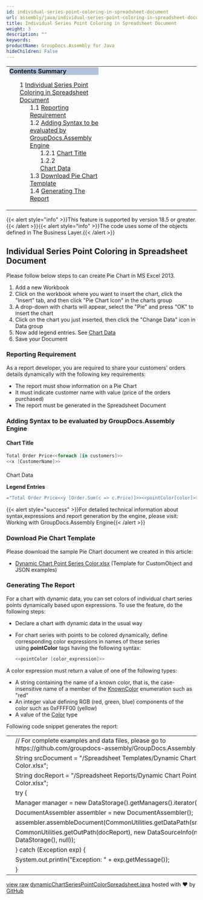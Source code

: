 ```yaml
---
id: individual-series-point-coloring-in-spreadsheet-document
url: assembly/java/individual-series-point-coloring-in-spreadsheet-document
title: Individual Series Point Coloring in Spreadsheet Document
weight: 3
description: ""
keywords: 
productName: GroupDocs.Assembly for Java
hideChildren: False
---
```

<table class="sectionMacro" border="0" cellpadding="5" cellspacing="0" width="100%"><tbody><tr><td valign="top" width="50%"><div class="panel" style="border-top-width: 1px; border-right-width: 1px; border-bottom-width: 1px; border-left-width: 1px;"><div class="panelHeader" style="border-bottom-width: 1px; background-color: rgb(176, 196, 222);"><b>Contents Summary</b></div><div class="panelContent"><style type="text/css">div.rbtoc1593026733287 { padding-top: 0px; padding-right: 0px; padding-bottom: 0px; padding-left: 0px; }div.rbtoc1593026733287 ul { list-style-type: none; list-style-image: none; margin-left: 0px; }div.rbtoc1593026733287 li { margin-left: 0px; padding-left: 0px; }</style><div class="toc rbtoc1593026733287"><ul class="toc-indentation"><li><span class="TOCOutline">1</span> <a href="#IndividualSeriesPointColoringinSpreadsheetDocument-IndividualSeriesPointColoringinSpreadsheetDocument">Individual Series Point Coloring in Spreadsheet Document</a><ul class="toc-indentation"><li><span class="TOCOutline">1.1</span> <a href="#IndividualSeriesPointColoringinSpreadsheetDocument-ReportingRequirement">Reporting Requirement</a></li><li><span class="TOCOutline">1.2</span> <a href="#IndividualSeriesPointColoringinSpreadsheetDocument-AddingSyntaxtobeevaluatedbyGroupDocs.AssemblyEngine">Adding Syntax to be evaluated by GroupDocs.Assembly Engine</a><ul class="toc-indentation"><li><span class="TOCOutline">1.2.1</span> <a href="#IndividualSeriesPointColoringinSpreadsheetDocument-ChartTitle">Chart Title</a></li><li><span class="TOCOutline">1.2.2</span><a href="#IndividualSeriesPointColoringinSpreadsheetDocument-ChartData"><br>Chart Data</a></li></ul></li><li><span class="TOCOutline">1.3</span> <a href="#IndividualSeriesPointColoringinSpreadsheetDocument-DownloadPieChartTemplate">Download Pie Chart Template</a></li><li><span class="TOCOutline">1.4</span> <a href="#IndividualSeriesPointColoringinSpreadsheetDocument-GeneratingTheReport">Generating The Report</a></li></ul></li></ul></div></div></div></td><td valign="top" width="15%">&nbsp;</td><td valign="top" width="35%">&nbsp;</td></tr></tbody></table>

{{< alert style="info" >}}This feature is supported by version 18.5 or greater.{{< /alert >}}{{< alert style="info" >}}The code uses some of the objects defined in The Business Layer.{{< /alert >}}

## Individual Series Point Coloring in Spreadsheet Document

Please follow below steps to can create Pie Chart in MS Excel 2013.

1.  Add a new Workbook
2.  Click on the workbook where you want to insert the chart, click the "Insert" tab, and then click "Pie Chart Icon" in the charts group
3.  A drop-down with charts will appear, select the "Pie" and press "OK" to insert the chart
4.  Click on the chart you just inserted, then click the "Change Data" icon in Data group
5.  Now add legend entries. See [Chart Data](https://docs.dynabic.com/display/assemblynet/Pie+Chart+in+Spreadsheet+Document#PieChartinSpreadsheetDocument-ChartData)
6.  Save your Document

### Reporting Requirement

As a report developer, you are required to share your customers' orders details dynamically with the following key requirements:

*   The report must show information on a Pie Chart
*   It must indicate customer name with value (price of the orders purchased)
*   The report must be generated in the Spreadsheet Document

### Adding Syntax to be evaluated by GroupDocs.Assembly Engine

#### Chart Title

```csharp
Total Order Price<<foreach [in customers]>>
<<x [CustomerName]>>

```

####   
Chart Data

**Legend Entries**

```csharp
="Total Order Price<<y [Order.Sum(c => c.Price)]>><<pointColor[color]>>"
```

{{< alert style="success" >}}For detailed technical information about syntax,expressions and report generation by the engine, please visit: Working with GroupDocs.Assembly Engine{{< /alert >}}

### Download Pie Chart Template

Please download the sample Pie Chart document we created in this article:

*   [Dynamic Chart Point Series Color.xlsx](https://github.com/groupdocs-assembly/GroupDocs.Assembly-for-Java/blob/master/Examples/GroupDocs.Assembly.Examples.Java/Data/Storage/Spreadsheet%20Templates/Dynamic%20Chart%20Point%20Series%20Color.xlsx) (Template for CustomObject and JSON examples) 

### Generating The Report

For a chart with dynamic data, you can set colors of individual chart series points dynamically based upon expressions. To use the feature, do the following steps:

*   Declare a chart with dynamic data in the usual way
*   For chart series with points to be colored dynamically, define corresponding color expressions in names of these series using **pointColor** tags having the following syntax:
    
    ```csharp
    <<pointColor [color_expression]>>
    ```
    

A color expression must return a value of one of the following types:

*   A string containing the name of a known color, that is, the case-insensitive name of a member of the [KnownColor](https://msdn.microsoft.com/en-us/library/system.drawing.knowncolor(v=vs.110).aspx) enumeration such as "red"
*   An integer value defining RGB (red, green, blue) components of the color such as 0xFFFF00 (yellow)
*   A value of the [Color](http://msdn.microsoft.com/en-us/library/system.drawing.color(v=vs.110).aspx) type

Following code snippet generates the report:

<table class="highlight tab-size js-file-line-container" data-tab-size="8" data-paste-markdown-skip=""><tbody><tr><td id="file-dynamicchartseriespointcolorspreadsheet-java-L1" class="blob-num js-line-number" data-line-number="1"></td><td id="file-dynamicchartseriespointcolorspreadsheet-java-LC1" class="blob-code blob-code-inner js-file-line"><span class="pl-c"><span class="pl-c">//</span> For complete examples and data files, please go to https://github.com/groupdocs-assembly/GroupDocs.Assembly-for-Java</span></td></tr><tr><td id="file-dynamicchartseriespointcolorspreadsheet-java-L2" class="blob-num js-line-number" data-line-number="2"></td><td id="file-dynamicchartseriespointcolorspreadsheet-java-LC2" class="blob-code blob-code-inner js-file-line"><span class="pl-smi">String</span> srcDocument <span class="pl-k">=</span> <span class="pl-s"><span class="pl-pds">"</span>/Spreadsheet Templates/Dynamic Chart Point Series Color.xlsx<span class="pl-pds">"</span></span>;</td></tr><tr><td id="file-dynamicchartseriespointcolorspreadsheet-java-L3" class="blob-num js-line-number" data-line-number="3"></td><td id="file-dynamicchartseriespointcolorspreadsheet-java-LC3" class="blob-code blob-code-inner js-file-line"><span class="pl-smi">String</span> docReport <span class="pl-k">=</span> <span class="pl-s"><span class="pl-pds">"</span>/Spreadsheet Reports/Dynamic Chart Point Series Color.xlsx<span class="pl-pds">"</span></span>;</td></tr><tr><td id="file-dynamicchartseriespointcolorspreadsheet-java-L4" class="blob-num js-line-number" data-line-number="4"></td><td id="file-dynamicchartseriespointcolorspreadsheet-java-LC4" class="blob-code blob-code-inner js-file-line"><span class="pl-k">try</span> {</td></tr><tr><td id="file-dynamicchartseriespointcolorspreadsheet-java-L5" class="blob-num js-line-number" data-line-number="5"></td><td id="file-dynamicchartseriespointcolorspreadsheet-java-LC5" class="blob-code blob-code-inner js-file-line"><span class="pl-smi">Manager</span> manager <span class="pl-k">=</span> <span class="pl-k">new</span> <span class="pl-smi">DataStorage</span>()<span class="pl-k">.</span>getManagers()<span class="pl-k">.</span>iterator()<span class="pl-k">.</span>next();</td></tr><tr><td id="file-dynamicchartseriespointcolorspreadsheet-java-L6" class="blob-num js-line-number" data-line-number="6"></td><td id="file-dynamicchartseriespointcolorspreadsheet-java-LC6" class="blob-code blob-code-inner js-file-line"><span class="pl-smi">DocumentAssembler</span> assembler <span class="pl-k">=</span> <span class="pl-k">new</span> <span class="pl-smi">DocumentAssembler</span>();</td></tr><tr><td id="file-dynamicchartseriespointcolorspreadsheet-java-L7" class="blob-num js-line-number" data-line-number="7"></td><td id="file-dynamicchartseriespointcolorspreadsheet-java-LC7" class="blob-code blob-code-inner js-file-line">assembler<span class="pl-k">.</span>assembleDocument(<span class="pl-smi">CommonUtilities</span><span class="pl-k">.</span>getDataPath(srcDocument),</td></tr><tr><td id="file-dynamicchartseriespointcolorspreadsheet-java-L8" class="blob-num js-line-number" data-line-number="8"></td><td id="file-dynamicchartseriespointcolorspreadsheet-java-LC8" class="blob-code blob-code-inner js-file-line"><span class="pl-smi">CommonUtilities</span><span class="pl-k">.</span>getOutPath(docReport), <span class="pl-k">new</span> <span class="pl-smi">DataSourceInfo</span>(<span class="pl-k">new</span> <span class="pl-smi">DataStorage</span>(), <span class="pl-c1">null</span>));</td></tr><tr><td id="file-dynamicchartseriespointcolorspreadsheet-java-L9" class="blob-num js-line-number" data-line-number="9"></td><td id="file-dynamicchartseriespointcolorspreadsheet-java-LC9" class="blob-code blob-code-inner js-file-line">} <span class="pl-k">catch</span> (<span class="pl-smi">Exception</span> exp) {</td></tr><tr><td id="file-dynamicchartseriespointcolorspreadsheet-java-L10" class="blob-num js-line-number" data-line-number="10"></td><td id="file-dynamicchartseriespointcolorspreadsheet-java-LC10" class="blob-code blob-code-inner js-file-line"><span class="pl-smi">System</span><span class="pl-k">.</span>out<span class="pl-k">.</span>println(<span class="pl-s"><span class="pl-pds">"</span>Exception: <span class="pl-pds">"</span></span> <span class="pl-k">+</span> exp<span class="pl-k">.</span>getMessage());</td></tr><tr><td id="file-dynamicchartseriespointcolorspreadsheet-java-L11" class="blob-num js-line-number" data-line-number="11"></td><td id="file-dynamicchartseriespointcolorspreadsheet-java-LC11" class="blob-code blob-code-inner js-file-line">}</td></tr></tbody></table>

[view raw](https://gist.github.com/GroupDocsGists/c89788f56c4881a270764bdc0aee2bfd/raw/a27e7d3a70379a52898f2f95b45dc43243a2a9c9/dynamicChartSeriesPointColorSpreadsheet.java) [dynamicChartSeriesPointColorSpreadsheet.java](https://gist.github.com/GroupDocsGists/c89788f56c4881a270764bdc0aee2bfd#file-dynamicchartseriespointcolorspreadsheet-java) hosted with ❤ by [GitHub](https://github.com)
